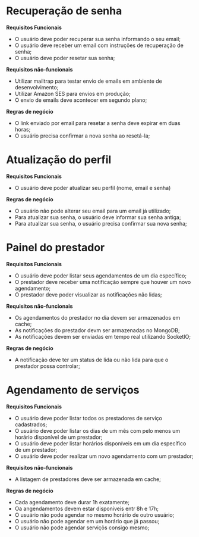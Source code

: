 # Recuperação de senha

**Requisitos Funcionais**

- O usuário deve poder recuperar sua senha informando o seu email;
- O usuário deve receber um email com instruções de recuperação de senha;
- O usuário deve poder resetar sua senha;

**Requisitos não-funcionais**

- Utilizar mailtrap para testar envio de emails em ambiente de desenvolvimento;
- Utilizar Amazon SES para envios em produção;
- O envio de emails deve acontecer em segundo plano;

**Regras de negócio**

- O link enviado por email para resetar a senha deve expirar em duas horas;
- O usuário precisa confirmar a nova senha ao resetá-la;

# Atualização do perfil

**Requisitos Funcionais**

- O usuário deve poder atualizar seu perfil (nome, email e senha)

**Regras de negócio**

- O usuário não pode alterar seu email para um email já utilizado;
- Para atualizar sua senha, o usuário deve informar sua senha antiga;
- Para atualizar sua senha, o usuário precisa confirmar sua nova senha;

# Painel do prestador

**Requisitos Funcionais**

- O usuário deve poder listar seus agendamentos de um dia específico;
- O prestador deve receber uma notificação sempre que houver um novo agendamento;
- O prestador deve poder visualizar as notificações não lidas;

**Requisitos não-funcionais**

- Os agendamentos do prestador no dia devem ser armazenados em cache;
- As notificações do prestador devm ser armazenadas no MongoDB;
- As notificações devem ser enviadas em tempo real utilizando SocketIO;

**Regras de negócio**

- A notificação deve ter um status de lida ou não lida para que o prestador possa controlar;

# Agendamento de serviços

**Requisitos Funcionais**

- O usuário deve poder listar todos os prestadores de serviço cadastrados;
- O usuário deve poder listar os dias de um mês com pelo menos um horário disponível de um prestador;
- O usuário deve poder listar horários disponíveis em um dia específico de um prestador;
- O usuário deve poder realizar um novo agendamento com um prestador;

**Requisitos não-funcionais**

- A listagem de prestadores deve ser armazenada em cache;

**Regras de negócio**

- Cada agendamento deve durar 1h exatamente;
- Oa angendamentos devem estar disponíveis entr 8h e 17h;
- O usuário não pode agendar no mesmo horário de outro usuário;
- O usuário não pode agendar em um horário que já passou;
- O usuário não pode agendar serviçõs consigo mesmo;